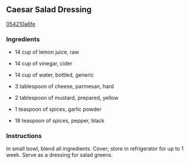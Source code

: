 ## Caesar Salad Dressing

[054210a6fe](http://www.food.com/recipe/caesar-salad-dressing-71545)

### Ingredients

 - 14 cup of lemon juice, raw

 - 14 cup of vinegar, cider

 - 14 cup of water, bottled, generic

 - 3 tablespoon of cheese, parmesan, hard

 - 2 tablespoon of mustard, prepared, yellow

 - 1 teaspoon of spices, garlic powder

 - 18 teaspoon of spices, pepper, black

### Instructions

In small bowl, blend all ingredients. Cover; store in refrigerator for up to 1 week. Serve as a dressing for salad greens.